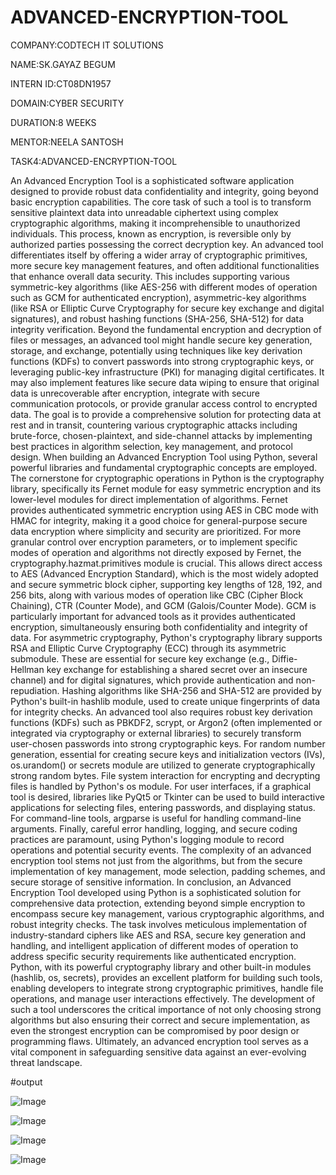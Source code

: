 # ADVANCED-ENCRYPTION-TOOL

COMPANY:CODTECH IT SOLUTIONS

NAME:SK.GAYAZ BEGUM

INTERN ID:CT08DN1957

DOMAIN:CYBER SECURITY

DURATION:8 WEEKS

MENTOR:NEELA SANTOSH

TASK4:ADVANCED-ENCRYPTION-TOOL

An Advanced Encryption Tool is a sophisticated software application designed to provide robust data confidentiality and integrity, going beyond basic encryption capabilities. The core task of such a tool is to transform sensitive plaintext data into unreadable ciphertext using complex cryptographic algorithms, making it incomprehensible to unauthorized individuals. This process, known as encryption, is reversible only by authorized parties possessing the correct decryption key. An advanced tool differentiates itself by offering a wider array of cryptographic primitives, more secure key management features, and often additional functionalities that enhance overall data security. This includes supporting various symmetric-key algorithms (like AES-256 with different modes of operation such as GCM for authenticated encryption), asymmetric-key algorithms (like RSA or Elliptic Curve Cryptography for secure key exchange and digital signatures), and robust hashing functions (SHA-256, SHA-512) for data integrity verification. Beyond the fundamental encryption and decryption of files or messages, an advanced tool might handle secure key generation, storage, and exchange, potentially using techniques like key derivation functions (KDFs) to convert passwords into strong cryptographic keys, or leveraging public-key infrastructure (PKI) for managing digital certificates. It may also implement features like secure data wiping to ensure that original data is unrecoverable after encryption, integrate with secure communication protocols, or provide granular access control to encrypted data. The goal is to provide a comprehensive solution for protecting data at rest and in transit, countering various cryptographic attacks including brute-force, chosen-plaintext, and side-channel attacks by implementing best practices in algorithm selection, key management, and protocol design.
When building an Advanced Encryption Tool using Python, several powerful libraries and fundamental cryptographic concepts are employed. The cornerstone for cryptographic operations in Python is the cryptography library, specifically its Fernet module for easy symmetric encryption and its lower-level modules for direct implementation of algorithms. Fernet provides authenticated symmetric encryption using AES in CBC mode with HMAC for integrity, making it a good choice for general-purpose secure data encryption where simplicity and security are prioritized. For more granular control over encryption parameters, or to implement specific modes of operation and algorithms not directly exposed by Fernet, the cryptography.hazmat.primitives module is crucial. This allows direct access to AES (Advanced Encryption Standard), which is the most widely adopted and secure symmetric block cipher, supporting key lengths of 128, 192, and 256 bits, along with various modes of operation like CBC (Cipher Block Chaining), CTR (Counter Mode), and GCM (Galois/Counter Mode). GCM is particularly important for advanced tools as it provides authenticated encryption, simultaneously ensuring both confidentiality and integrity of data. For asymmetric cryptography, Python's cryptography library supports RSA and Elliptic Curve Cryptography (ECC) through its asymmetric submodule. These are essential for secure key exchange (e.g., Diffie-Hellman key exchange for establishing a shared secret over an insecure channel) and for digital signatures, which provide authentication and non-repudiation. Hashing algorithms like SHA-256 and SHA-512 are provided by Python's built-in hashlib module, used to create unique fingerprints of data for integrity checks. An advanced tool also requires robust key derivation functions (KDFs) such as PBKDF2, scrypt, or Argon2 (often implemented or integrated via cryptography or external libraries) to securely transform user-chosen passwords into strong cryptographic keys. For random number generation, essential for creating secure keys and initialization vectors (IVs), os.urandom() or secrets module are utilized to generate cryptographically strong random bytes. File system interaction for encrypting and decrypting files is handled by Python's os module. For user interfaces, if a graphical tool is desired, libraries like PyQt5 or Tkinter can be used to build interactive applications for selecting files, entering passwords, and displaying status. For command-line tools, argparse is useful for handling command-line arguments. Finally, careful error handling, logging, and secure coding practices are paramount, using Python's logging module to record operations and potential security events. The complexity of an advanced encryption tool stems not just from the algorithms, but from the secure implementation of key management, mode selection, padding schemes, and secure storage of sensitive information.
In conclusion, an Advanced Encryption Tool developed using Python is a sophisticated solution for comprehensive data protection, extending beyond simple encryption to encompass secure key management, various cryptographic algorithms, and robust integrity checks. The task involves meticulous implementation of industry-standard ciphers like AES and RSA, secure key generation and handling, and intelligent application of different modes of operation to address specific security requirements like authenticated encryption. Python, with its powerful cryptography library and other built-in modules (hashlib, os, secrets), provides an excellent platform for building such tools, enabling developers to integrate strong cryptographic primitives, handle file operations, and manage user interactions effectively. The development of such a tool underscores the critical importance of not only choosing strong algorithms but also ensuring their correct and secure implementation, as even the strongest encryption can be compromised by poor design or programming flaws. Ultimately, an advanced encryption tool serves as a vital component in safeguarding sensitive data against an ever-evolving threat landscape.

#output

![Image](https://github.com/user-attachments/assets/c139db7f-e344-4222-bbb5-a0e7d48c3002)

![Image](https://github.com/user-attachments/assets/307cdcd4-c6c3-4286-b614-6c8b849be788)

![Image](https://github.com/user-attachments/assets/a1291a0d-a6fc-4a69-bfef-f2a66e94942f)

![Image](https://github.com/user-attachments/assets/02a08ac5-aac2-4c76-8ea2-f7150e7f2dd6)

